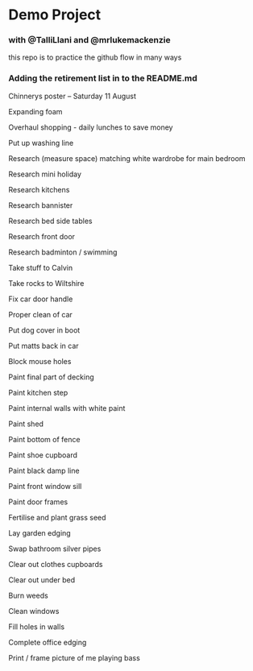 # Demo Project

### with @TalliLlani and @mrlukemackenzie

this repo is to practice the github flow in many ways

### Adding the retirement list in to the README.md

Chinnerys poster –  Saturday 11 August 

Expanding foam 

Overhaul shopping - daily lunches to save money 

Put up washing line 

Research (measure space) matching white wardrobe for main bedroom 

Research mini holiday 

Research kitchens 

Research bannister 

Research bed side tables 

Research front door 

Research badminton / swimming 

Take stuff to Calvin 

Take rocks to Wiltshire 

Fix car door handle 

Proper clean of car 

Put dog cover in boot 

Put matts back in car 

Block mouse holes 

Paint final part of decking 

Paint kitchen step 

Paint internal walls with white paint 

Paint shed 

Paint bottom of fence 

Paint shoe cupboard 

Paint black damp line 

Paint front window sill 

Paint door frames 

Fertilise and plant grass seed 

Lay garden edging 

Swap bathroom silver pipes 

Clear out clothes cupboards 

Clear out under bed 

Burn weeds 

Clean windows 

Fill holes in walls 

Complete office edging 

Print / frame picture of me playing bass 
